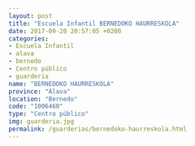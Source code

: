 ```yaml
---
layout: post
title: "Escuela Infantil BERNEDOKO HAURRESKOLA"
date: 2017-09-20 20:57:05 +0200
categories:
- Escuela Infantil
- alava
- bernedo
- Centro público
- guarderia
name: "BERNEDOKO HAURRESKOLA"
province: "Álava"
location: "Bernedo"
code: "1006460"
type: "Centro público"
img: guarderia.jpg
permalink: /guarderias/bernedoko-haurreskola.html
---
```

